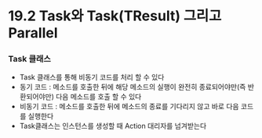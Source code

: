 # 19.2 Task와 Task(TResult) 그리고 Parallel
### Task 클래스
* Task 클래스를 통해 비동기 코드를 처리 할 수 있다
* 동기 코드 : 메소드를 호출한 뒤에 해당 메소드의 실행이 완전히 종료되어야만(즉 반환되어야만) 다음 메소드를 호출 할 수 있다
* 비동기 코드 : 메소드를 호출한 뒤에 메소드의 종료를 기다리지 않고 바로 다음 코드를 실행한다
* Task클래스는 인스턴스를 생성할 때 Action 대리자를 넘겨받는다 
